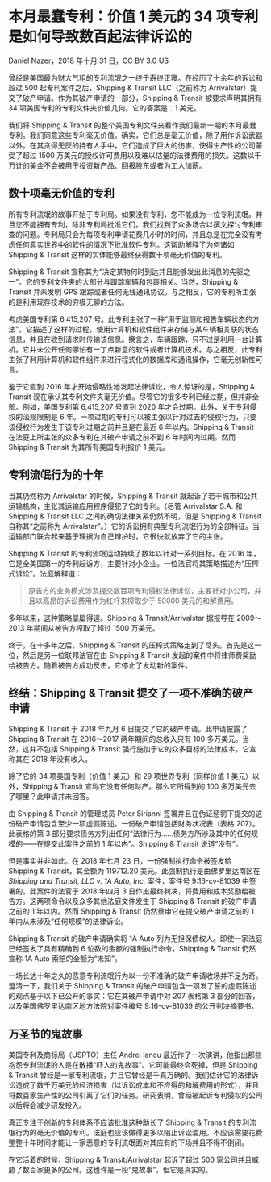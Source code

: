 # 本月最蠢专利：价值 1 美元的 34 项专利是如何导致数百起法律诉讼的

Daniel Nazer，2018 年十月 31 日，CC BY 3.0 US

曾经是美国最为财大气粗的专利流氓之一终于寿终正寝。在经历了十余年的诉讼和超过 500 起专利案件之后，Shipping & Transit LLC（之前称为 Arrivalstar）提交了破产申请。作为其破产申请的一部分，Shipping & Transit 被要求声明其拥有 34 项美国专利的专利文件夹价值几何。它的答案是：1 美元。

我们将 Shipping & Transit 的整个美国专利文件夹看作我们最新一期的本月最蠢专利。我们同意这些专利毫无价值。确实，它们总是毫无价值，除了用作诉讼武器以外。在其贪得无厌的持有人手中，它们造成了巨大的伤害，使得生产性的公司蒙受了超过 1500 万美元的授权许可费用以及难以估量的法律费用的损失。这数以千万计的美金不会被用于投资新产品、回报股东或者为工人加薪。

## 数十项毫无价值的专利

所有专利流氓的故事开始于专利局。如果没有专利，您不能成为一位专利流氓。并且您不能拥有专利，除非专利局批准它们。我们找到了众多场合以撰文探讨专利审查的问题。专利局只会为每项专利申请花费几小时的时间，并且总是在完全没有考虑任何真实世界中的软件的情况下批准软件专利。这帮助解释了为何诸如 Shipping & Transit 这样的实体能够最终获得数十项毫无价值的专利。

Shipping & Transit 宣称其为“决定某物何时到达并且能够发出此消息的先驱之一”。它的专利文件夹的大部分与跟踪车辆和包裹相关。当然，Shipping & Transit 并未发明 GPS 跟踪或者任何无线通讯协议。与之相反，它的专利所主张的是利用现存技术的穷极无聊的方法。

考虑美国专利第 6,415,207 号。此专利主张了一种“用于监测和报告车辆状态的方法”。它描述了这样的过程，使用计算机和软件组件来存储与某车辆相关联的状态信息，并且在收到请求时传输该信息。换言之，车辆跟踪，只不过是利用一台计算机。它并未公开任何哪怕有一丁点新意的软件或者计算机技术。与之相反，此专利主张了利用计算机和软件组件来进行程式化的数据库和通讯操作，它毫无创新性可言。

鉴于它直到 2016 年才开始侵略性地发起法律诉讼，令人惊讶的是，Shipping & Transit 现在承认其专利文件夹毫无价值。尽管它的很多专利已经过期，但并非全部。例如，美国专利第 6,415,207 号直到 2020 年才会过期。此外，关于专利侵权的法规限制是 6 年。一项过期的专利可以被主张以针对过去的侵权行为，只要该侵权行为发生于该专利过期之前并且是在最近 6 年以内。Shipping & Transit 在法庭上所主张的众多专利在其破产申请之前不到 6 年时间内过期。然而 Shipping & Transit 为其所有美国专利报价 1 美元。

## 专利流氓行为的十年

当其仍然称为 Arrivalstar 的时候，Shipping & Transit 就起诉了若干城市和公共运输机构，主张其运输应用程序侵犯了它的专利。（尽管 Arrivalstar S.A. 和 Shipping & Transit LLC 之间的确切法律关系仍然不明，但是 Shipping & Transit 自称其“之前称为 Arrivalstar”。）它的诉讼拥有典型专利流氓行为的全部特征。当运输部门联合起来基于理据为自己辩护时，它很快就放弃了它的主张。

Shipping & Transit 的专利流氓运动持续了数年以针对一系列目标。在 2016 年，它是全美国第一的专利起诉方，主要针对小企业。一位法官将其策略描述为“压榨式诉讼”。法庭解释道：

> 原告方的业务模式涉及提交数百项专利侵权法律诉讼，主要针对小公司，并且以高昂的诉讼费用作为杠杆来榨取少于 50000 美元的和解费用。

多年以来，这种策略屡屡得逞。Shipping & Transit/Arrivalstar 据报导在 2009～2013 年期间从被告方榨取了超过 1500 万美元。

终于，在十多年之后，Shipping & Transit 的压榨式策略走到了尽头。首先是这一位，然后是另一位联邦法官在由 Shipping & Transit 发起的案件中将律师费奖励给被告方。随着被告方成功反击，它停止了发动新的案件。

## 终结：Shipping & Transit 提交了一项不准确的破产申请

Shipping & Transit 于 2018 年九月 6 日提交了它的破产申请。此申请披露了 Shipping & Transit 在 2016～2017 两年期间的总收入只有 100 多万美元。当然，这并不包括 Shipping & Transit 强行施加于它的众多目标的法律成本。它宣称其在 2018 年没有收入。

除了它的 34 项美国专利（价值 1 美元）和 29 项世界专利（同样价值 1 美元）以外，Shipping & Transit 宣称它没有任何财产。那么它所得到的 100 多万美元去了哪里？此申请并未回答。

由 Shipping & Transit 的管理成员 Peter Sirianni 签署并且在伪证惩罚下提交的这份破产申请包含至少一项虚假陈述。一份破产申请包括财务状况表（表格 207）。此表格的第 3 部分要求债务方列出任何“法律行为……债务方所涉及其中的任何规模的——在提交此案件之前的 1 年以内”。Shipping & Transit 说道“没有”。

但是事实并非如此。在 2018 年七月 23 日，一份强制执行命令被签发给 Shipping & Transit，其金额为 119712.20 美元。此强制执行是由佛罗里达南区在 _Shipping and Transit, LLC v. 1A Auto, Inc._ 案件，案件号 9:16-cv-81039 中签署的。此案件的法官于 2018 年四月 3 日作出最终判决，将费用和成本奖励给被告方。这两项命令以及众多其他法庭文件发生于 Shipping & Transit 的破产申请之前的 1 年以内。然而 Shipping & Transit 仍然重申它在提交破产申请之前的 1 年内从未涉及“任何规模”的法律诉讼。

Shipping & Transit 的破产申请确实将 1A Auto 列为无担保债权人。即使一家法庭已经签发了具有精确到 6 位数的金额的强制执行命令，Shipping & Transit 仍然宣称 1A Auto 索赔的金额为“未知”。

一场长达十年之久的恶意专利流氓行为以一份不准确的破产申请收场并不足为奇。澄清一下，我们关于 Shipping & Transit 的破产申请包含一项发了誓的虚假陈述的观点基于以下已公开的事实：它在其破产申请中对 207 表格第 3 部分的回答，以及美国佛罗里达南区地方法院对案件编号 9:16-cv-81039 的公开判决摘要书。

## 万圣节的鬼故事

美国专利及商标局（USPTO）主任 Andrei Iancu 最近作了一次演讲，他指出那些抱怨专利流氓的人是在散播“吓人的鬼故事”。它可能最终会死掉，但是 Shipping & Transit 曾经是一家专利流氓，并且它曾经是千真万确的。我们估计它的法律诉讼造成了数千万美元的经济损害（以诉讼成本和不应得的和解费用的形式），并且将数百家生产性的公司引离了它们的任务。研究表明，曾经被起诉专利侵权的公司以后将会减少研发投入。

真正专注于创新的专利体系不应该批准这种助长了 Shipping & Transit 的专利流氓行为的毫无价值的专利。法庭也应该做得更多以阻止诉讼滥用。不应该需要花费整整十年时间才能让一家恶意的专利流氓面对其应有的下场并且不得不倒闭。

在它活着的时候，Shipping & Transit/Arrivalstar 起诉了超过 500 家公司并且威胁了数百家更多的公司。这也许是一段“鬼故事”，但它是真实的。

